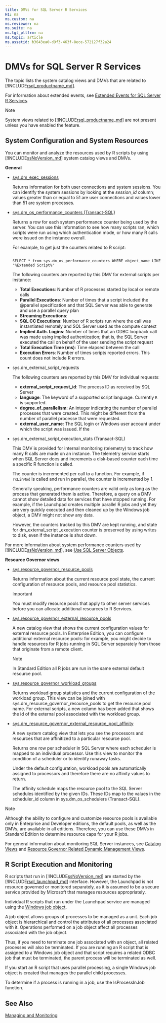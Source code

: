 ```yaml
---
title: DMVs for SQL Server R Services
H1: na
ms.custom: na
ms.reviewer: na
ms.suite: na
ms.tgt_pltfrm: na
ms.topic: article
ms.assetid: b3643ea0-d9f3-463f-8ece-572127f32a24
---
```

# DMVs for SQL Server R Services

The topic lists the system catalog views and DMVs that are related to [!INCLUDE[rsql_productname_md](../../Token/Other/rsql_productname_md.md)]. 


For information about extended events, see [Extended Events for SQL Server R Services](../../Topics/TopicNameNotContainA/Extended-Events-for-SQL-Server-R-Services.md).

> [!NOTE]
> 
> System views related to [!INCLUDE[rsql_productname_md](../../Token/Other/rsql_productname_md.md)] are not present unless you have enabled the feature.

## System Configuration and System Resources

You can monitor and analyze the resources used by R scripts by using [!INCLUDE[ssNoVersion_md](../../Token/Other/ssNoVersion_md.md)] system catalog views and DMVs.

**General**
+ [ sys.dm_exec_sessions](sys.dm_exec_sessions%20\(Transact-SQL\).md)

  Returns information for both user connections and system sessions. You can identify the system sessions by looking at the _session_id_ column; values greater than or equal to 51 are user connections and values lower than 51 are system processes. 



+ [sys.dm_os_performance_counters (Transact-SQL)](sys.dm_os_performance_counters%20\(Transact-SQL\).md)

  Returns a row for each system performance counter being used by the server.  You can use this information to see how many scripts ran, which scripts were run using which authentication mode, or how many R calls were issued on the instance overall.

  For example, to get just the counters related to R script:

  ~~~~

  SELECT * from sys.dm_os_performance_counters WHERE object_name LIKE '%Extended Script%'

  ~~~~

  The following counters are reported by this DMV for external scripts per instance:

  + **Total Executions**: Number of R processes started by local or remote calls
  + **Parallel Executions**: Number of times that a script included the @parallel specification and that SQL Server was able to generate and use a parallel query plan
  + **Streaming Executions**: 
  + **SQL CC Executions**: Number of R scripts run where the call was instantiated remotely and SQL Server used as the compute context 
  + **Implied Auth. Logins**: Number of times that an ODBC loopback call was made using implied authentication; that is, the SQL Server executed the call on behalf of the user sending the script request
  + **Total Execution Time (ms)**: Time elapsed between the call 
  + **Execution Errors**: Number of times scripts reported errors. This count does not include R errors.


+ sys.dm_external_script_requests

  The following counters are reported by this DMV for individual requests:
  + **external_script_request_id**: The process ID as received by SQL Server	
  + **language**: The keyword of a supported script language. Currently `R` is supported.
  + **degree_of_parallelism**: 	An integer indicating the number of parallel processes that were created. This might be different from the number of parallel processe that were requested. 
  + **external_user_name**: The SQL login or Windows user account under which the script was issued. If the
  

+ sys.dm_external_script_execution_stats (Transact-SQL)

  This DMV is provided for internal monitoring (telemetry) to track how many R calls are made on an instance. The telemetry service starts when SQL Server does and increments a disk-based counter each time a specific R function is called.

  The counter is incremented per call to a function. For example, if `rxLinMod` is called and run in parallel, the counter is incremented by 1.
  
  Generally speaking, performance counters are valid only as long as the process that generated them is active. Therefore, a query on a DMV cannot show detailed data for  services that have stopped running. For example, if the Launchpad creates multiple parallel R jobs and yet they are very quickly executed and then cleaned up by the Windows job object, a DMV might not show any data.
 
  However, the counters tracked by this DMV are kept running, and state for dm_external_script _execution counter is preserved by using writes to disk, even if the instance is shut down.
 
 For more information about system performance counters used by [!INCLUDE[ssNoVersion_md](../../Token/Other/ssNoVersion_md.md)], see [Use SQL Server Objects](../../Topics/TopicNameNotContainA/Use-SQL-Server-Objects.md).

**Resource Governor views**

+ [sys.resource_governor_resource_pools](sys.resource_governor_resource_pools%20\(Transact-SQL\).md)

  Returns information about the current resource pool state, the current configuration of resource pools, and resource pool statistics.

  > [!IMPORTANT]
  > 
  > You must modify resource pools that apply to other server services before you can allocate additional resources to R Services.


+ [sys.resource_governor_external_resource_pools](sys.resource_governor_external_resource_pools%20\(Transact-SQL\).md)

  A new catalog view that shows the current configuration values for external resource pools.
  In Enterprise Edition, you can configure additional external resource pools: for example, you might decide to handle resources for R jobs running in SQL Server separately from those that originate from a remote client. 

  > [!NOTE]
  > 
  > In Standard Edition all R jobs are run in the same external default resource pool.

+ [sys.resource_governor_workload_groups](sys.resource_governor_workload_groups%20\(Transact-SQL\).md)

  Returns workload group statistics and the current configuration of the workload group. This view can be joined with sys.dm_resource_governor_resource_pools to get the resource pool name.
  For external scripts, a new column has been added that shows the id of the external pool associated with the workload group. 


+ [sys.dm_resource_governor_external_resource_pool_affinity](sys.dm_resource_governor_external_resource_pool_affinity%20\(Transact-SQL\).md)

  A new system catalog view that lets you see the processors and resources that are affinitized to a particular resource pool.

  Returns one row per scheduler in SQL Server where each scheduler is mapped to an individual processor. Use this view to monitor the condition of a scheduler or to identify runaway tasks.

  Under the default configuration, workload pools are automatically assigned to processors and therefore there are no affinity values to return.

  The affinity schedule maps the resource pool to the SQL Server schedules identified by the given IDs. These IDs map to the values in the scheduler_id column in sys.dm_os_schedulers (Transact-SQL).


> [!NOTE] 
> 
> Although the ability to configure and customize resource pools is available only in Enterprise and Developer editions, the default pools, as well as the DMVs, are available in all editions. Therefore, you can use these DMVs in Standard Edition to determine resource caps for your R jobs. 

For general information about monitoring SQL Server instances, see [Catalog Views](Catalog%20Views%20\(Transact-SQL\).md) and [Resource Governor Related Dynamic Management Views](Resource%20Governor%20Related%20Dynamic%20Management%20Views%20\(Transact-SQL\).md).

## R Script Execution and Monitoring

R scripts that run in [!INCLUDE[ssNoVersion_md](../../Token/Other/ssNoVersion_md.md)] are started by the [!INCLUDE[rsql_launchpad_md](../../Token/Other/rsql_launchpad_md.md)] interface. However, the Launchpad is not resource governed or monitored separately, as it is assumed to be a secure service provided by Microsoft that manages resources appropriately.

Individual R scripts that run under the Launchpad service are managed using the 
[Windows job object](https://msdn.microsoft.com/library/windows/desktop/ms684161.aspx).

A job object allows groups of processes to be managed as a unit. Each job object is hierarchical and control the attributes of all processes associated with it. Operations performed on a job object affect all processes associated with the job object. 

Thus, if you need to terminate one job associated with an object, all related processes will also be terminated. If you are running an R script that is assigned to a Windows job object and that script requires a related ODBC job that must be terminated, the parent process will be terminated as well. 

If you start an R script that uses parallel processing, a single Windows job object is created that manages the parallel child processes.

To determine if a process is running in a job, use the IsProcessInJob function.

## See Also
[Managing and Monitoring](../../Topics/TopicNameNotContainA/Managing-and-Monitoring-R-Solutions.md)

